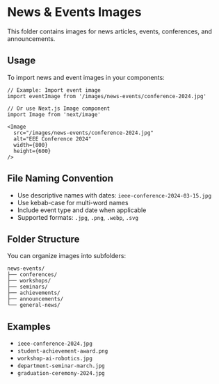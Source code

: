 # News & Events Images

This folder contains images for news articles, events, conferences, and announcements.

## Usage

To import news and event images in your components:

```tsx
// Example: Import event image
import eventImage from '/images/news-events/conference-2024.jpg'

// Or use Next.js Image component
import Image from 'next/image'

<Image 
  src="/images/news-events/conference-2024.jpg" 
  alt="EEE Conference 2024"
  width={800}
  height={600}
/>
```

## File Naming Convention

- Use descriptive names with dates: `ieee-conference-2024-03-15.jpg`
- Use kebab-case for multi-word names
- Include event type and date when applicable
- Supported formats: `.jpg`, `.png`, `.webp`, `.svg`

## Folder Structure

You can organize images into subfolders:

```
news-events/
├── conferences/
├── workshops/
├── seminars/
├── achievements/
├── announcements/
└── general-news/
```

## Examples

- `ieee-conference-2024.jpg`
- `student-achievement-award.png`
- `workshop-ai-robotics.jpg`
- `department-seminar-march.jpg`
- `graduation-ceremony-2024.jpg`